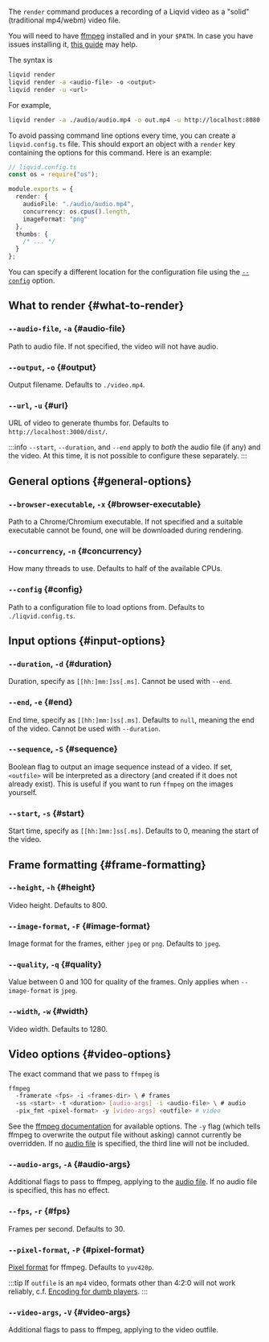 The `render` command produces a recording of a Liqvid video as a "solid" (traditional mp4/webm) video file.

You will need to have [ffmpeg](https://ffmpeg.org/download.html) installed and in your `$PATH`. In case you have issues installing it, [this guide](https://github.com/adaptlearning/adapt_authoring/wiki/Installing-FFmpeg) may help.

The syntax is
```bash
liqvid render
liqvid render -a <audio-file> -o <output>
liqvid render -u <url>
```

For example,
```bash
liqvid render -a ./audio/audio.mp4 -o out.mp4 -u http://localhost:8080
```

To avoid passing command line options every time, you can create a `liqvid.config.ts` file. This should export an object with a `render` key containing the options for this command. Here is an example:

```ts
// liqvid.config.ts
const os = require("os");

module.exports = {
  render: {
    audioFile: "./audio/audio.mp4",
    concurrency: os.cpus().length,
    imageFormat: "png"
  },
  thumbs: {
    /* ... */
  }
};
```

You can specify a different location for the configuration file using the [`--config`](#config) option.

## What to render {#what-to-render}

### `--audio-file`, `-a` {#audio-file}
Path to audio file. If not specified, the video will not have audio.

### `--output`, `-o` {#output}
Output filename. Defaults to `./video.mp4`.

### `--url`, `-u` {#url}
URL of video to generate thumbs for. Defaults to `http://localhost:3000/dist/`.

:::info
`--start`, `--duration`, and `--end` apply to *both* the audio file (if any) and the video. At this time, it is not possible to configure these separately.
:::

## General options {#general-options}

### `--browser-executable`, `-x` {#browser-executable}
Path to a Chrome/Chromium executable. If not specified and a suitable executable cannot be found, one will be downloaded during rendering.

### `--concurrency`, `-n` {#concurrency}
How many threads to use. Defaults to half of the available CPUs.

### `--config` {#config}
Path to a configuration file to load options from. Defaults to `./liqvid.config.ts`.

## Input options {#input-options}

### `--duration`, `-d` {#duration}
Duration, specify as `[[hh:]mm:]ss[.ms]`. Cannot be used with `--end`.

### `--end`, `-e` {#end}
End time, specify as `[[hh:]mm:]ss[.ms]`. Defaults to `null`, meaning the end of the video. Cannot be used with `--duration`.

### `--sequence`, `-S` {#sequence}
Boolean flag to output an image sequence instead of a video. If set, `<outfile>` will be interpreted as a directory (and created if it does not already exist). This is useful if you want to run `ffmpeg` on the images yourself.

### `--start`, `-s` {#start}
Start time, specify as `[[hh:]mm:]ss[.ms]`. Defaults to 0, meaning the start of the video.

## Frame formatting {#frame-formatting}

### `--height`, `-h` {#height}

Video height. Defaults to 800.

### `--image-format`, `-F` {#image-format}

Image format for the frames, either `jpeg` or `png`. Defaults to `jpeg`.

### `--quality`, `-q` {#quality}

Value between 0 and 100 for quality of the frames. Only applies when `--image-format` is `jpeg`.

### `--width`, `-w` {#width}

Video width. Defaults to 1280.

## Video options {#video-options}

The exact command that we pass to `ffmpeg` is

```bash
ffmpeg
  -framerate <fps> -i <frames-dir> \ # frames
  -ss <start> -t <duration> [audio-args] -i <audio-file> \ # audio
  -pix_fmt <pixel-format> -y [video-args] <outfile> # video
```

See the [ffmpeg documentation](https://ffmpeg.org/ffmpeg.html#Options) for available options. The `-y` flag (which tells ffmpeg to overwrite the output file without asking) cannot currently be overridden. If no [audio file](#audio-file) is specified, the third line will not be included.

### `--audio-args`, `-A` {#audio-args}

Additional flags to pass to ffmpeg, applying to the [audio file](#audio-file). If no audio file is specified, this has no effect.

### `--fps`, `-r` {#fps}

Frames per second. Defaults to 30.

### `--pixel-format`, `-P` {#pixel-format}

[Pixel format](https://trac.ffmpeg.org/wiki/Chroma%20Subsampling) for ffmpeg. Defaults to `yuv420p`.

:::tip
If `outfile` is an `mp4` video, formats other than 4:2:0 will not work reliably, c.f. [Encoding for dumb players](https://trac.ffmpeg.org/wiki/Encode/H.264#Encodingfordumbplayers).
:::

### `--video-args`, `-V` {#video-args}

Additional flags to pass to ffmpeg, applying to the video outfile.
